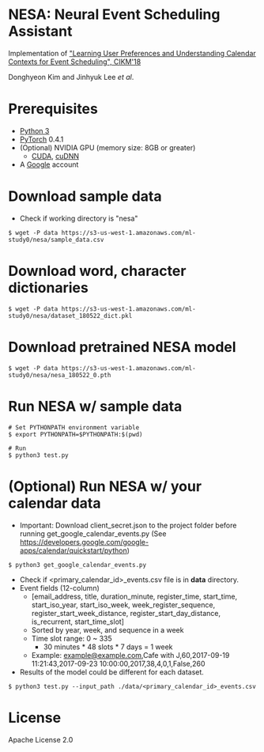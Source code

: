 # NESA: Neural Event Scheduling Assistant
Implementation of ["Learning User Preferences and Understanding Calendar Contexts for Event Scheduling", CIKM'18](https://dl.acm.org/citation.cfm?doid=3269206.3271712)

Donghyeon Kim and Jinhyuk Lee _et al_.

# Prerequisites
* [Python 3](https://www.python.org/downloads/)
* [PyTorch](http://pytorch.org/) 0.4.1
* (Optional) NVIDIA GPU (memory size: 8GB or greater)
    * [CUDA](https://developer.nvidia.com/cuda-downloads), [cuDNN](https://developer.nvidia.com/cudnn)
* A [Google](https://www.google.com) account

# Download sample data
* Check if working directory is "nesa"
```
$ wget -P data https://s3-us-west-1.amazonaws.com/ml-study0/nesa/sample_data.csv
```

# Download word, character dictionaries
```
$ wget -P data https://s3-us-west-1.amazonaws.com/ml-study0/nesa/dataset_180522_dict.pkl
```

# Download pretrained NESA model
```
$ wget -P data https://s3-us-west-1.amazonaws.com/ml-study0/nesa/nesa_180522_0.pth
```

# Run NESA w/ sample data
```
# Set PYTHONPATH environment variable
$ export PYTHONPATH=$PYTHONPATH:$(pwd)

# Run
$ python3 test.py
```

# (Optional) Run NESA w/ your calendar data
* Important: Download client_secret.json to the project folder before running get_google_calendar_events.py
(See https://developers.google.com/google-apps/calendar/quickstart/python)
```
$ python3 get_google_calendar_events.py
```
* Check if <primary_calendar_id>_events.csv file is in __data__ directory.
* Event fields (12-column)
    * \[email_address, title, duration_minute, register_time, start_time, start_iso_year, start_iso_week, week_register_sequence, register_start_week_distance, register_start_day_distance, is_recurrent, start_time_slot\]
    * Sorted by year, week, and sequence in a week
    * Time slot range: 0 ~ 335
        * 30 minutes * 48 slots * 7 days = 1 week
    * Example: example@example.com,Cafe with J,60,2017-09-19 11:21:43,2017-09-23 10:00:00,2017,38,4,0,1,False,260
* Results of the model could be different for each dataset.
```
$ python3 test.py --input_path ./data/<primary_calendar_id>_events.csv
```

# License
Apache License 2.0